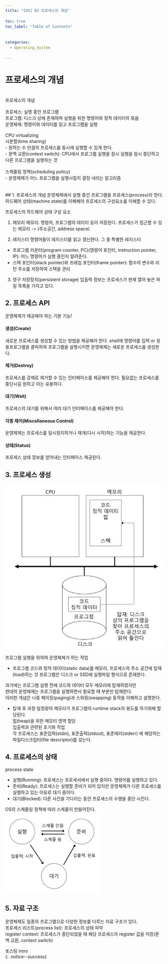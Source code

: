 ```yaml
---
title: "[OS] 02 프로세스의 개념"

toc: true
toc_label: "Table of Contents"


categories:
  - Operating_System

---
```


# 프로세스의 개념

<br>
프로세스의 개념<br>
<br>
프로세스: 실행 중인 프로그램<br>
프로그램: 디스크 상에 존재하며 실행을 위한 명령어와 정적 데이터의 묶음<br>
운영체제: 명령어와 데이터를 읽고 프로그램을 실행<br>
<br>
CPU virtualizing<br>
시분할(time sharing)<br>
- 원하는 수 만큼의 프로세스를 동시에 실행할 수 있게 한다.<br>
- 문맥 교환(context switch): CPU에서 프로그램 실행을 잠시 실행을 잠시 중단하고 다른 프로그램을 실행하는 것<br>
<br>
스케줄링 정책(scheduling policy)<br>
- 운영체제가 어느 프로그램을 실행시킬지 결정 내리는 알고리즘<br>
<br>
<br>
## 1. 프로세스의 개념
운영체제에서 실행 중인 프로그램을 프로세스(process)라 한다.
하드웨어 상태(machine state)를 이해해야 프로세스의 구성요소를 이해할 수 있다.

프로세스의 하드웨어 상태 구성 요소

1. 메모리
메모리: 명령어, 프로그램의 데이터 등이 저장된다.
프로세스가 접근할 수 있는 메모리 -> (주소공간, address space)

2. 레지스터
명령어들이 레지스터를 읽고 갱신한다.
그 중 특별한 레지스터
 - 프로그램 카운터(program counter, PC)(명령어 포인터, instruction pointer, IP):
    어느 명령어가 실행 중인지 알려준다.
 - 스택 포인터(stack pointer)와 프레임 포인터(frame pointer):
    함수의 변수와 리턴 주소를 저장하여 스택을 관리

3. 영구 저장장치(persistent storage)
  입출력 정보는 프로세스가 현재 열어 놓은 파일 목록을 가지고 있다.


## 2. 프로세스 API
운영체제가 제공해야 하는 기본 기능!
#### 생성(Create)
새로운 프로세스를 생성할 수 있는 방법을 제공해야 한다.
shell에 명령어를 입력 or 응용프로그램을 클릭하여 프로그램을 실행시키면
운영체제는 새로운 프로세스를 생성한다.
#### 제거(Destroy)
프로세스를 강제로 제거할 수 있는 인터페이스를 제공해야 한다.
필요없는 프로세스를 중단시길 원하고 이는 유용하다.
#### 대기(Wait)
프로세스의 대기를 위해서 여러 대기 인터페이스를 제공해야 한다.
#### 각종 제어(Miscellaneous Control)
운영체제는 프로세스를 일시정지하거나 재개(다시 시작)하는 기능을 제공한다.
#### 상태(Status)
프로세스 상태 정보를 얻어내는 인터페이스 제공된다.


## 3. 프로세스 생성
![탑재 프로그램에서 프로세스로](/assets/images/OS_img/pic_7_1.png)

프로그램 실행을 위하여 운영체제가 하는 작업  
- 프로그램 코드와 정적 데이터(static data)를 메모리, 프로세스의 주소 공간에 탑재(load)하는 것
프로그램은 디스크 or SSD에 실행파일 형식으로 존재한다.  
  
과거에는 프로그램 실행 전에 코드와 데이터 모두 메모리에 탑재하였지만  
현대의 운영체제는 프로그램을 실행하면서 필요할 때 부분만 탑재한다.  
이러한 개념은 나중 페이징(paging)과 스와핑(swapping) 동작을 이해하고 설명한다.  
  
  
- 탑재 후 과정
일정량의 메모리가 프로그램의 runtime stack의 용도를 하기위해 할당된다.  
힙(heap)을 위한 메모리 영역 할당  
입출력과 관련된 초기화 작업  
각 프로세스는 표준입력(stdin), 표준출력(stdout), 표준에러(stderr) 에 해당하는 파일디스크립터(file descriptor)를 갖는다.  
  
   
## 4. 프로세스의 상태  
process state  
- 실행(Running): 프로세스는 프로세서에서 실행 중이다. 명령어를 실행하고 있다.  
- 준비(Ready): 프로세스는 실행할 준비가 되어 있지만 운영체제가 다른 프로세스를 실행하고 있는 이유로 대기 중이다.  
- 대기(Blocked): 다른 사건을 기다리는 동안 프로세스의 수행을 중단 시킨다.  
  
OS의 스케줄링 정책에 따라 스케줄이 만들어진다.  
![프로세스: 상태 전이](/assets/images/OS_img/pic_7_2.png)  


## 5. 자료 구조  

운영체제도 일종의 프로그램으로 다양한 정보를 다루는 자료 구조가 있다.  
프로세스 리스트(process list): 프로세스의 상태 파악  
register context: 프로세스가 중단되었을 때 해당 프로세스의 register 값을 저장(문맥 교환, context switch)  


포스팅
intro<br>
{: .notice--success}
